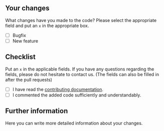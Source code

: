 ## Your changes

What changes have you made to the code? Please select the appropriate field and put an `x` in the appropriate box.

- [ ] Bugfix
- [ ] New feature

## Checklist

Put an `x` in the applicable fields. If you have any questions regarding the fields, please do not hesitate to contact us. (The fields can also be filled in after the pull requests)

- [ ] I have read the [contributing documentation](https://github.com/TheTransportApp/Transport-Desktop/blob/master/CONTRIBUTING.md).
- [ ] I commented the added code sufficiently and understandably.

## Further information

Here you can write more detailed information about your changes.

